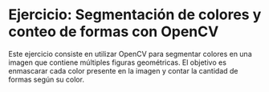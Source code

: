 # Ejercicio: Segmentación de colores y conteo de formas con OpenCV

Este ejercicio consiste en utilizar OpenCV para segmentar colores en una imagen que contiene múltiples figuras geométricas. El objetivo es enmascarar cada color presente en la imagen y contar la cantidad de formas según su color.
